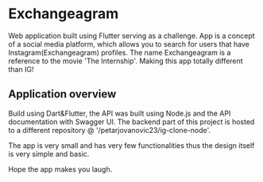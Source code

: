 # Exchangeagram

Web application built using Flutter serving as a challenge. App is a concept of a social media platform, which allows you to search for users that have Instagram(Exchangeagram) profiles. The name Exchangeagram is a reference to the movie 'The Internship'. Making this app totally different than IG!

## Application overview

Build using Dart&Flutter, the API was built using Node.js and the API documentation with Swagger UI. 
The backend part of this project is hosted to a different repository @ '/petarjovanovic23/ig-clone-node'.

The app is very small and has very few functionalities thus the design itself is very simple and basic. 

Hope the app makes you laugh. 

